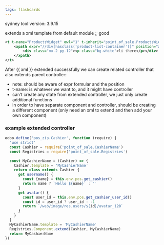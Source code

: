 ```yaml
---
tags: flashcards
---
```


sydney tool version: 3.9.15

extends a xml template from default module ;; good
<!--SR:!2024-02-01,1,230-->

```xml
<t t-name="ProductsWidget" owl="1" t-inherit="point_of_sale.ProductsWidget" t-inherit-mode="extension">  
    <xpath expr="//div[hasclass('product-list-container')]" position="after">  
        <div class="mx-2 py-12"><p class="bg-white">li there</p></div>  
    </xpath>  
</t>
```

After {{ xml }} extended successfully we can create related controller that also extends parent controller:
- note: should be aware of expr formular and the position
- t-name: is whatever we want to, and it might have controller
- can't create any state from extended controller, we just only create additional functions
- in order to have separate component and controller, should be creating a different component (only need an xml to extend and then add your own component)
<!--SR:!2024-02-01,1,230-->

### example extended controller

```javascript
odoo.define('pos_zip.Cashier', function (require) {  
  'use strict'  
  const Cashier = require('point_of_sale.CashierName')  
  const Registries = require('point_of_sale.Registries')  
  
  const MyCashierName = (Cashier) => {  
    Cashier.template = 'MyCashierName'  
    return class extends Cashier {  
      get username() {  
        const {name} = this.env.pos.get_cashier()  
        return name ? `Hello ${name}` : ''  
      }  
      get avatar() {  
        const user_id = this.env.pos.get_cashier_user_id()  
        const id = user_id ? user_id : -1  
        return `/web/image/res.users/${id}/avatar_128`  
      }  
    }  
  }  
  MyCashierName.template = 'MyCashierName'  
  Registries.Component.extend(Cashier, MyCashierName)  
  return MyCashierName  
})
```